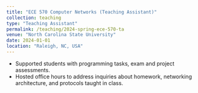```yaml
---
title: "ECE 570 Computer Networks (Teaching Assistant)"
collection: teaching
type: "Teaching Assistant"
permalink: /teaching/2024-spring-ece-570-ta
venue: "North Carolina State University"
date: 2024-01-01
location: "Raleigh, NC, USA"
---
```


- Supported students with programming tasks, exam and project assessments.
- Hosted office hours to address inquiries about homework, networking architecture, and protocols taught in class.

